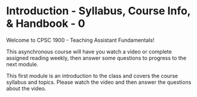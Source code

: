 # Introduction - Syllabus, Course Info, & Handbook - 0

<link rel="stylesheet" href="https://instructure-uploads.s3.us-east-1.amazonaws.com/account_12150000000000001/attachments/6025727/mobile%20app.css"><p>Welcome to CPSC 1900 - Teaching Assistant Fundamentals!</p>
<p>This asynchronous course will have you watch a video or complete assigned reading weekly, then answer some questions to progress to the next module.&nbsp;</p>
<p>This first module is an introduction to the class and covers the course syllabus and topics. Please watch the video and then answer the questions about the video.</p>